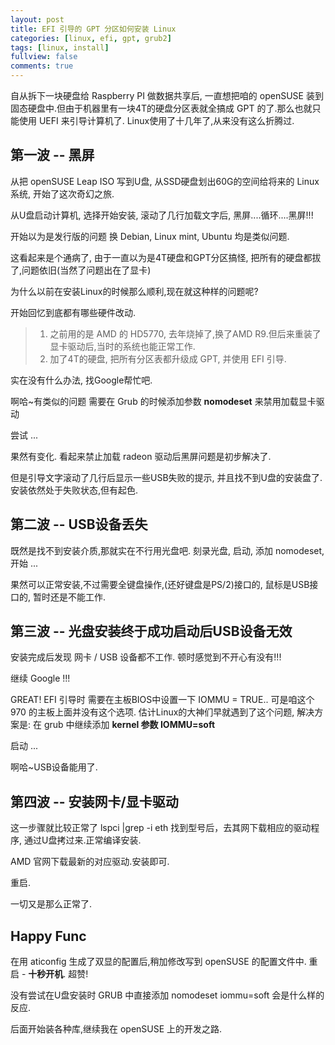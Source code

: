 ```yaml
---
layout: post
title: EFI 引导的 GPT 分区如何安装 Linux 
categories: [linux, efi, gpt, grub2]
tags: [linux, install]
fullview: false
comments: true
---
```


自从拆下一块硬盘给 Raspberry PI 做数据共享后, 一直想把咱的 openSUSE 装到固态硬盘中.但由于机器里有一块4T的硬盘分区表就全搞成 GPT 的了.那么也就只能使用 UEFI 来引导计算机了.
Linux使用了十几年了,从来没有这么折腾过.

## 第一波 -- 黑屏
从把 openSUSE Leap ISO 写到U盘, 从SSD硬盘划出60G的空间给将来的 Linux 系统, 开始了这次奇幻之旅.

从U盘启动计算机, 选择开始安装, 滚动了几行加载文字后, 黑屏....循环....黑屏!!!

开始以为是发行版的问题 换 Debian, Linux mint, Ubuntu 均是类似问题.

这看起来是个通病了, 由于一直以为是4T硬盘和GPT分区搞怪, 把所有的硬盘都拔了,问题依旧(当然了问题出在了显卡)

为什么以前在安装Linux的时候那么顺利,现在就这种样的问题呢?

开始回忆到底都有哪些硬件改动.

>1. 之前用的是 AMD 的 HD5770, 去年烧掉了,换了AMD R9.但后来重装了显卡驱动后,当时的系统也能正常工作.
>2. 加了4T的硬盘, 把所有分区表都升级成 GPT, 并使用 EFI 引导.

实在没有什么办法, 找Google帮忙吧.

啊哈~有类似的问题 需要在 Grub 的时候添加参数  **nomodeset** 来禁用加载显卡驱动

尝试 ... 

果然有变化. 看起来禁止加载 radeon 驱动后黑屏问题是初步解决了.

但是引导文字滚动了几行后显示一些USB失败的提示, 并且找不到U盘的安装盘了. 安装依然处于失败状态,但有起色.

## 第二波 -- USB设备丢失

既然是找不到安装介质,那就实在不行用光盘吧. 刻录光盘, 启动, 添加 nomodeset, 开始 ...

果然可以正常安装,不过需要全键盘操作,(还好键盘是PS/2)接口的, 鼠标是USB接口的, 暂时还是不能工作.

## 第三波 -- 光盘安装终于成功启动后USB设备无效

安装完成后发现 网卡 / USB 设备都不工作. 顿时感觉到不开心有没有!!!

继续 Google !!!

GREAT! EFI 引导时 需要在主板BIOS中设置一下 IOMMU = TRUE.. 可是咱这个 970 的主板上面并没有这个选项. 估计Linux的大神们早就遇到了这个问题, 解决方案是:
在 grub 中继续添加 **kernel 参数 IOMMU=soft**

启动 ...

啊哈~USB设备能用了.

## 第四波 -- 安装网卡/显卡驱动

这一步骤就比较正常了
lspci |grep -i eth
找到型号后，去其网下载相应的驱动程序, 通过U盘拷过来.正常编译安装.

AMD 官网下载最新的对应驱动.安装即可.

重启.

一切又是那么正常了.


## Happy Func

在用 aticonfig 生成了双显的配置后,稍加修改写到 openSUSE 的配置文件中. 重启 - **十秒开机**. 超赞!

没有尝试在U盘安装时 GRUB 中直接添加 nomodeset iommu=soft 会是什么样的反应.

后面开始装各种库,继续我在 openSUSE 上的开发之路.

